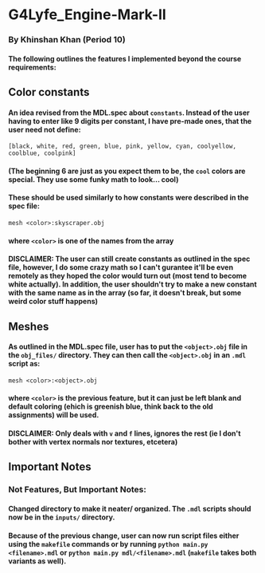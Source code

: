 # G4Lyfe_Engine-Mark-II

### By Khinshan Khan (Period 10)

#### The following outlines the features I implemented beyond the course requirements:

## Color constants

#### An idea revised from the MDL.spec about `constants`. Instead of the user having to enter like 9 digits per constant, I have pre-made ones, that the user need not define:

`[black, white, red, green, blue, pink, yellow, cyan, coolyellow, coolblue, coolpink]`

#### (The beginning 6 are just as you expect them to be, the `cool` colors are special. They use some funky math to look... cool)

#### These should be used similarly to how constants were described in the spec file:

`mesh <color>:skyscraper.obj`

#### where `<color>` is one of the names from the array

#### DISCLAIMER: The user can still create constants as outlined in the spec file, however, I do some crazy math so I can't gurantee it'll be even remotely as they hoped the color would turn out (most tend to become white actually). In addition, the user shouldn't try to make a new constant with the same name as in the array (so far, it doesn't break, but some weird color stuff happens)

## Meshes

#### As outlined in the MDL.spec file, user has to put the `<object>.obj` file in the `obj_files/` directory. They can then call the `<object>.obj` in an `.mdl` script as:

`mesh <color>:<object>.obj`

#### where `<color>` is the previous feature, but it can just be left blank and default coloring (ehich is greenish blue, think back to the old assignments) will be used.

#### DISCLAIMER: Only deals with `v` and `f` lines, ignores the rest (ie I don't bother with vertex normals nor textures, etcetera)

## Important Notes

### Not Features, But Important Notes:

#### Changed directory to make it neater/ organized. The `.mdl` scripts should now be in the `inputs/` directory.

#### Because of the previous change, user can now run script files either using the `makefile` commands or by running `python main.py <filename>.mdl` or `python main.py mdl/<filename>.mdl` (`makefile` takes both variants as well).
